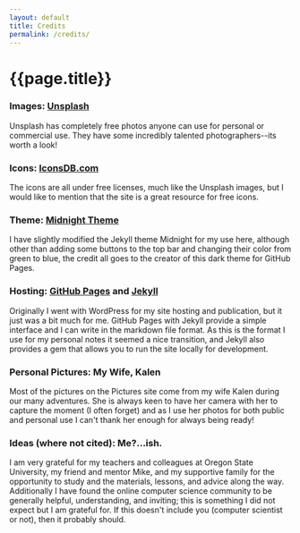 ```yaml
---
layout: default
title: Credits
permalink: /credits/
---
```


# {{page.title}}

### Images: [Unsplash](https://unsplash.com/)
Unsplash has completely free photos anyone can use for personal or commercial use. They have some incredibly talented photographers--its worth a look!

### Icons: [IconsDB.com](https://www.iconsdb.com/)

The icons are all under free licenses, much like the Unsplash images, but I would like to mention that the site is a great resource for free icons.

### Theme: [Midnight Theme](https://github.com/pages-themes/midnight)

I have slightly modified the Jekyll theme Midnight for my use here, although other than adding some buttons to the top bar and changing their color from green to blue, the credit all goes to the creator of this dark theme for GitHub Pages.

### Hosting: [GitHub Pages](https://pages.github.com/) and [Jekyll](https://jekyllrb.com/docs/github-pages/)

Originally I went with WordPress for my site hosting and publication, but it just was a bit much for me. GitHub Pages with Jekyll provide a simple interface and I can write in the markdown file format. As this is the format I use for my personal notes it seemed a nice transition, and Jekyll also provides a gem that allows you to run the site locally for development.

### Personal Pictures: My Wife, Kalen

Most of the pictures on the Pictures site come from my wife Kalen during our many adventures. She is always keen to have her camera with her to capture the moment (I often forget) and as I use her photos for both public and personal use I can't thank her enough for always being ready!

### Ideas (where not cited): Me?...ish.

I am very grateful for my teachers and colleagues at Oregon State University, my friend and mentor Mike, and my supportive family for the opportunity to study and the materials, lessons, and advice along the way. Additionally I have found the online computer science community to be generally helpful, understanding, and inviting; this is something I did not expect but I am grateful for. If this doesn't include you (computer scientist or not), then it probably should.

